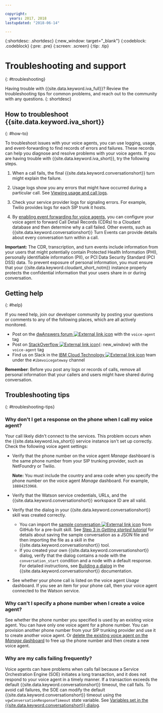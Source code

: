 ```yaml
---

copyright:
  years: 2017, 2018
lastupdated: "2018-06-14"

---
```


{:shortdesc: .shortdesc}
{:new_window: target="_blank"}
{:codeblock: .codeblock}
{:pre: .pre}
{:screen: .screen}
{:tip: .tip}

# Troubleshooting and support
{: #troubleshooting}

Having trouble with {{site.data.keyword.iva_full}}? Review the troubleshooting tips for common problems, and reach out to the community with any questions.
{: shortdesc}

## How to troubleshoot {{site.data.keyword.iva_short}}
{: #how-to}

To troubleshoot issues with your voice agents, you can use logging, usage, and event-forwarding to find records of errors and failures. These records can help you diagnose and resolve problems with your voice agents. If you are having trouble with {{site.data.keyword.iva_short}}, try the following steps.

1. When a call fails, the final {{site.data.keyword.conversationshort}} turn might explain the failure.

1. Usage logs show you any errors that might have occurred during a particular call. See [Viewing usage and call logs](/docs/services/voice-agent/logging.html).

1. Check your service provider logs for signaling errors. For example, Twilio provides logs for each SIP trunk it hosts.

1. By [enabling event forwarding for voice agents](/docs/services/voice-agent/event-forwarding.html), you can configure your voice agent to forward Call Detail Records (CDRs) to a Cloudant database and then determine why a call failed. Other events, such as {{site.data.keyword.conversationshort}} Turn Events can provide details about every conversation turn within a call.

**Important:** The CDR, transcription, and turn events include information from your users that might potentially contain Protected Health Information (PHI), personally identifiable information (PII), or PCI Data Security Standard (PCI DSS) data. To prevent exposure of personal information, you must ensure that your {{site.data.keyword.cloudant_short_notm}} instance properly protects the confidential information that your users share in or during conversation.


## Getting help
{: #help}

If you need help, join our developer community by posting your questions or comments to any of the following places, which are all actively monitored.

* Post on the [dwAnswers forum ![External link icon](../../icons/launch-glyph.svg "External link icon")](https://developer.ibm.com/answers/topics/voice-agent/) with the `voice-agent` tag
* Post on [StackOverflow ![External link icon](../../icons/launch-glyph.svg "External link icon")](http://stackoverflow.com/questions/tagged/voice-agent){: new_window} with the `voice-agent` tag
* Find us on Slack in the [IBM Cloud Technology ![External link icon](../../icons/launch-glyph.svg "External link icon")](https://slack-invite-ibm-cloud-tech.mybluemix.net/) team under the `#ibmvoicegateway` channel

**Remember**: Before you post any logs or records of calls, remove all personal information that your callers and users might have shared during conversation.

## Troubleshooting tips
{: #troubleshooting-tips}

### Why don't I get a response on the phone when I call my voice agent?

Your call likely didn't connect to the services. This problem occurs when the {{site.data.keyword.iva_short}} service instance isn't set up correctly. Check the following voice agent settings:

* Verify that the phone number on the voice agent _Manage_ dashboard is the same phone number from your SIP trunking provider, such as NetFoundry or Twilio.

   **Note:** You must include the country and area code when you specify the phone number on the voice agent _Manage_ dashboard. For example, `18884253968`.

* Verify that the Watson service credentials, URLs, and the {{site.data.keyword.conversationshort}} workspace ID are all valid.
* Verify that the dialog in your {{site.data.keyword.conversationshort}} skill was created correctly.
  * You can import the [sample conversation ![External link icon](../../icons/launch-glyph.svg "External link icon")](https://github.com/WASdev/sample.voice.gateway/blob/master/conversation/voice-gateway-conversation-en.json) from GitHub for a pre-built skill. See [Step 3 in *Getting started tutorial*](/docs/services/voice-agent/getting-started.html#step3) for details about saving the sample conversation as a JSON file and then importing the file as a skill in the {{site.data.keyword.conversationshort}} tool.
  * If you created your own {{site.data.keyword.conversationshort}} dialog, verify that the dialog contains a node with the `conversation_start` condition and a node with a default response. For detailed instructions, see [Building a dialog](/docs/services/conversation/dialog-build.html) in the {{site.data.keyword.conversationshort}} documentation.
* See whether your phone call is listed on the voice agent _Usage_ dashboard. If you see an item for your phone call, then your voice agent connected to the Watson service.

### Why can't I specify a phone number when I create a voice agent?

See whether the phone number you specified is used by an existing voice agent. You can have only one voice agent for a phone number. You can provision another phone number from your SIP trunking provider and use it to create another voice agent. Or [delete the existing voice agent on the _Manage_ dashboard](/docs/services/voice-agent/managing.html#delete_va) to free up the phone number and then create a new voice agent.

### Why are my calls failing frequently?

Voice agents can have problems when calls fail because a Service Orchestration Engine (SOE) initiates a long transaction, and it does not respond to your voice agent in a timely manner. If a transaction exceeds the default {{site.data.keyword.conversationshort}} timeout, the call fails. To avoid call failures, the SOE can modify the default {{site.data.keyword.conversationshort}} timeout using the `vgwConversationResponseTimeout` state variable. See [Variables set in the {{site.data.keyword.conversationshort}} dialog](https://www.ibm.com/support/knowledgecenter/SS4U29/api.html#variables-conv).
